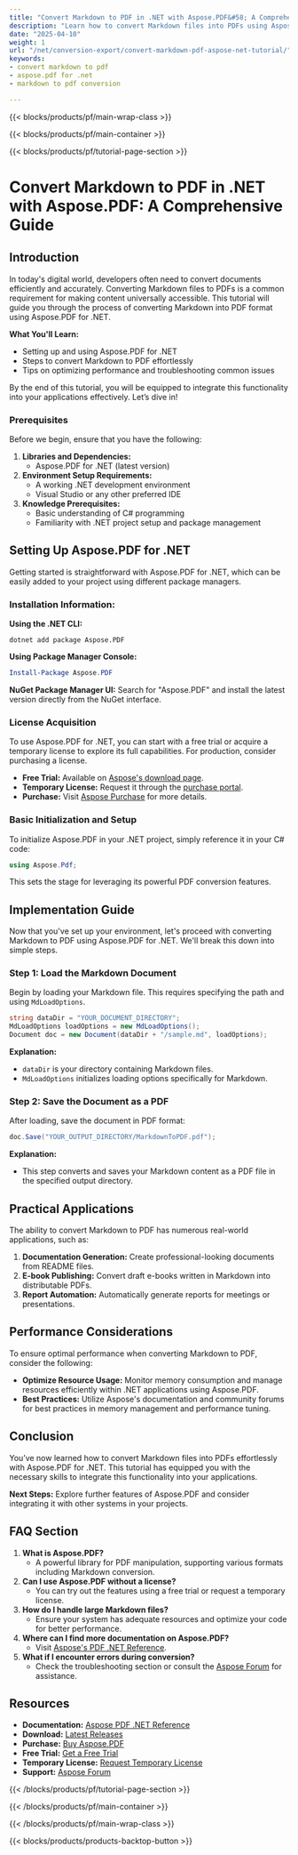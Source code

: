 ```yaml
---
title: "Convert Markdown to PDF in .NET with Aspose.PDF&#58; A Comprehensive Guide"
description: "Learn how to convert Markdown files into PDFs using Aspose.PDF for .NET. Follow this step-by-step guide to integrate seamless document conversion into your applications."
date: "2025-04-10"
weight: 1
url: "/net/conversion-export/convert-markdown-pdf-aspose-net-tutorial/"
keywords:
- convert markdown to pdf
- aspose.pdf for .net
- markdown to pdf conversion

---
```


{{< blocks/products/pf/main-wrap-class >}}

{{< blocks/products/pf/main-container >}}

{{< blocks/products/pf/tutorial-page-section >}}


# Convert Markdown to PDF in .NET with Aspose.PDF: A Comprehensive Guide

## Introduction
In today's digital world, developers often need to convert documents efficiently and accurately. Converting Markdown files to PDFs is a common requirement for making content universally accessible. This tutorial will guide you through the process of converting Markdown into PDF format using Aspose.PDF for .NET.

**What You'll Learn:**
- Setting up and using Aspose.PDF for .NET
- Steps to convert Markdown to PDF effortlessly
- Tips on optimizing performance and troubleshooting common issues

By the end of this tutorial, you will be equipped to integrate this functionality into your applications effectively. Let’s dive in!

### Prerequisites
Before we begin, ensure that you have the following:

1. **Libraries and Dependencies:**
   - Aspose.PDF for .NET (latest version)
2. **Environment Setup Requirements:**
   - A working .NET development environment
   - Visual Studio or any other preferred IDE
3. **Knowledge Prerequisites:**
   - Basic understanding of C# programming
   - Familiarity with .NET project setup and package management

## Setting Up Aspose.PDF for .NET
Getting started is straightforward with Aspose.PDF for .NET, which can be easily added to your project using different package managers.

### Installation Information:
**Using the .NET CLI:**
```shell
dotnet add package Aspose.PDF
```
**Using Package Manager Console:**
```powershell
Install-Package Aspose.PDF
```
**NuGet Package Manager UI:**
Search for "Aspose.PDF" and install the latest version directly from the NuGet interface.

### License Acquisition
To use Aspose.PDF for .NET, you can start with a free trial or acquire a temporary license to explore its full capabilities. For production, consider purchasing a license.

- **Free Trial:** Available on [Aspose's download page](https://releases.aspose.com/pdf/net/).
- **Temporary License:** Request it through the [purchase portal](https://purchase.aspose.com/temporary-license/).
- **Purchase:** Visit [Aspose Purchase](https://purchase.aspose.com/buy) for more details.

### Basic Initialization and Setup
To initialize Aspose.PDF in your .NET project, simply reference it in your C# code:

```csharp
using Aspose.Pdf;
```

This sets the stage for leveraging its powerful PDF conversion features.

## Implementation Guide
Now that you've set up your environment, let's proceed with converting Markdown to PDF using Aspose.PDF for .NET. We'll break this down into simple steps.

### Step 1: Load the Markdown Document
Begin by loading your Markdown file. This requires specifying the path and using `MdLoadOptions`.

```csharp
string dataDir = "YOUR_DOCUMENT_DIRECTORY";
MdLoadOptions loadOptions = new MdLoadOptions();
Document doc = new Document(dataDir + "/sample.md", loadOptions);
```

**Explanation:**
- `dataDir` is your directory containing Markdown files.
- `MdLoadOptions` initializes loading options specifically for Markdown.

### Step 2: Save the Document as a PDF
After loading, save the document in PDF format:

```csharp
doc.Save("YOUR_OUTPUT_DIRECTORY/MarkdownToPDF.pdf");
```

**Explanation:**
- This step converts and saves your Markdown content as a PDF file in the specified output directory.

## Practical Applications
The ability to convert Markdown to PDF has numerous real-world applications, such as:

1. **Documentation Generation:** Create professional-looking documents from README files.
2. **E-book Publishing:** Convert draft e-books written in Markdown into distributable PDFs.
3. **Report Automation:** Automatically generate reports for meetings or presentations.

## Performance Considerations
To ensure optimal performance when converting Markdown to PDF, consider the following:

- **Optimize Resource Usage:** Monitor memory consumption and manage resources efficiently within .NET applications using Aspose.PDF.
- **Best Practices:** Utilize Aspose's documentation and community forums for best practices in memory management and performance tuning.

## Conclusion
You’ve now learned how to convert Markdown files into PDFs effortlessly with Aspose.PDF for .NET. This tutorial has equipped you with the necessary skills to integrate this functionality into your applications.

**Next Steps:** Explore further features of Aspose.PDF and consider integrating it with other systems in your projects.

## FAQ Section
1. **What is Aspose.PDF?**
   - A powerful library for PDF manipulation, supporting various formats including Markdown conversion.
2. **Can I use Aspose.PDF without a license?**
   - You can try out the features using a free trial or request a temporary license.
3. **How do I handle large Markdown files?**
   - Ensure your system has adequate resources and optimize your code for better performance.
4. **Where can I find more documentation on Aspose.PDF?**
   - Visit [Aspose's PDF .NET Reference](https://reference.aspose.com/pdf/net/).
5. **What if I encounter errors during conversion?**
   - Check the troubleshooting section or consult the [Aspose Forum](https://forum.aspose.com/c/pdf/10) for assistance.

## Resources
- **Documentation:** [Aspose PDF .NET Reference](https://reference.aspose.com/pdf/net/)
- **Download:** [Latest Releases](https://releases.aspose.com/pdf/net/)
- **Purchase:** [Buy Aspose.PDF](https://purchase.aspose.com/buy)
- **Free Trial:** [Get a Free Trial](https://releases.aspose.com/pdf/net/)
- **Temporary License:** [Request Temporary License](https://purchase.aspose.com/temporary-license/)
- **Support:** [Aspose Forum](https://forum.aspose.com/c/pdf/10)

{{< /blocks/products/pf/tutorial-page-section >}}

{{< /blocks/products/pf/main-container >}}

{{< /blocks/products/pf/main-wrap-class >}}

{{< blocks/products/products-backtop-button >}}
